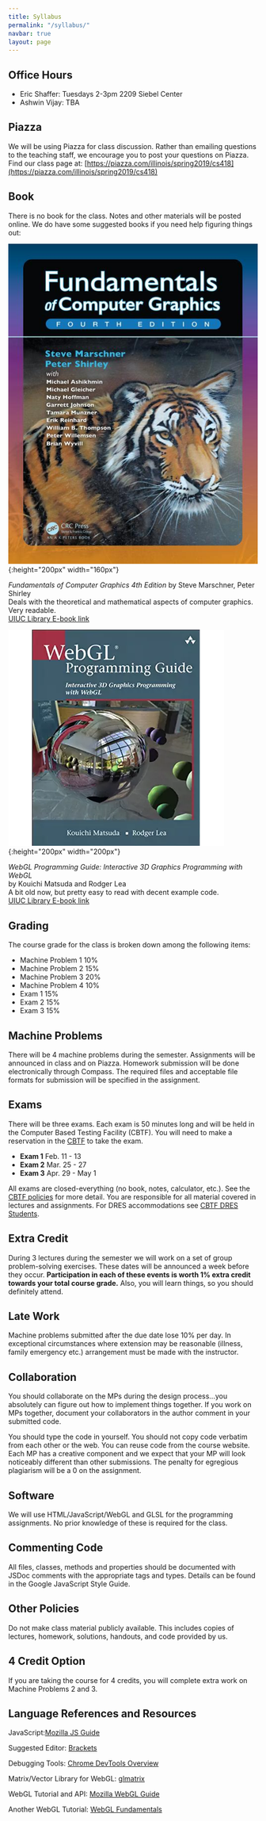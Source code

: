 ```yaml
---
title: Syllabus
permalink: "/syllabus/"
navbar: true
layout: page
---
```


## Office Hours ##
+ Eric Shaffer: Tuesdays 2-3pm 2209 Siebel Center
+ Ashwin Vijay: TBA

## Piazza ##
We will be using Piazza for class discussion. Rather than emailing questions to the teaching staff, we encourage you to post your questions on Piazza. 
Find our class page at:  [https://piazza.com/illinois/spring2019/cs418](https://piazza.com/illinois/spring2019/cs418)

## Book ##
There is no book for the class. Notes and other materials will be posted online.
We do have some suggested books if you need help figuring things out:

![Fundamentals of Computer Graphics 4th Edition by Steve Marschner, Peter Shirley](/assets/img/shirley.jpg){:height="200px" width="160px"}

_Fundamentals of Computer Graphics 4th Edition_ by Steve Marschner, Peter Shirley  
Deals with the theoretical and mathematical aspects of computer graphics. Very readable.  
[UIUC Library E-book link](https://vufind.carli.illinois.edu/vf-uiu/Record/uiu_8503840)

![WebGL Programming Guide: Interactive 3D Graphics Programming with WebGL by Kouichi Matsuda and Rodger Lea](/assets/img/wengl1.jpg){:height="200px" width="200px"}

_WebGL Programming Guide: Interactive 3D Graphics Programming with WebGL_  
by Kouichi Matsuda and Rodger Lea  
A bit old now, but pretty easy to read with decent example code.   
[UIUC Library E-book link](https://vufind.carli.illinois.edu/vf-uiu/Record/uiu_8494400)  

## Grading ##
The course grade for the class is broken down among the following items:

+ Machine Problem 1	 10%
+ Machine Problem 2	 15%
+ Machine Problem 3	 20%
+ Machine Problem 4	 10%
+ Exam 1	 15%
+ Exam 2 	15%
+ Exam 3	 15%
 
## Machine Problems ##
There will be 4 machine problems during the semester. Assignments will be announced in class and on Piazza. Homework submission will be done electronically through Compass. The required files and acceptable file formats for submission will be specified in the assignment.

## Exams ##
There will be three exams. Each exam is 50 minutes long and will be held in the Computer Based Testing Facility (CBTF). You will need to make a reservation in the [CBTF](https://cbtf.engr.illinois.edu) to take the exam. 
 
+ **Exam 1** Feb. 11 - 13
+ **Exam 2** Mar. 25 - 27
+ **Exam 3** Apr. 29 - May 1

All exams are closed-everything (no book, notes, calculator, etc.). See the [CBTF policies](https://cbtf.engr.illinois.edu/for-students/policies.html) for more detail. You are responsible for all material covered in lectures and assignments. For DRES accommodations see [CBTF DRES Students](https://cbtf.engr.illinois.edu/for-students/dres-students.html).

## Extra Credit ##
During 3 lectures during the semester we will work on a set of group problem-solving exercises. These dates will be announced a week before they occur. **Participation in each of these events is worth 1% extra credit towards your total course grade.** Also, you will learn things, so you should definitely attend.

## Late Work ##
Machine problems submitted after the due date lose 10% per day. In exceptional circumstances where extension may be reasonable (illness, family emergency etc.) arrangement must be made with the instructor.

## Collaboration ##
You should collaborate on the MPs during the design process...you absolutely can figure out how to implement things together. If you work on MPs together, document your collaborators in the author comment in your submitted code.

You should type the code in yourself. You should not copy code verbatim from each other or the web. You can reuse code from the course website. Each MP has a creative component and we expect that your MP will look noticeably different than other submissions. The penalty for egregious plagiarism will be a 0 on the assignment. 

## Software ##
We will use HTML/JavaScript/WebGL and GLSL for the programming assignments. No prior knowledge of these is required for the class.

## Commenting Code ##
All files, classes, methods and properties should be documented with JSDoc comments with the appropriate tags and types.
Details can be found in the Google JavaScript Style Guide.

## Other Policies ##
Do not make class material publicly available. This includes copies of lectures, homework, solutions, handouts, and code provided by us.

## 4 Credit Option ##
If you are taking the course for 4 credits, you will complete extra work on Machine Problems 2 and  3.

## Language References and Resources ##

JavaScript:[Mozilla JS Guide](https://developer.mozilla.org/en-US/docs/Web/JavaScript)
 
Suggested Editor: [Brackets](http://http://brackets.io/)
 
Debugging Tools: [Chrome DevTools Overview](https://developers.google.com/web/tools/chrome-devtools/)
 
Matrix/Vector Library for WebGL: [glmatrix](http://glmatrix.net/)
 
WebGL Tutorial and API: [Mozilla WebGL Guide](https://developer.mozilla.org/en-US/docs/Web/API/WebGL_API)

Another WebGL Tutorial: [WebGL Fundamentals](http://webglfundamentals.org/)
 


